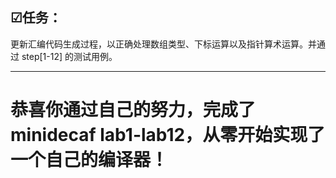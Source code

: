 ## ☑任务：

更新汇编代码生成过程，以正确处理数组类型、下标运算以及指针算术运算。并通过 step[1-12] 的测试用例。

---

# 恭喜你通过自己的努力，完成了 minidecaf lab1-lab12，从零开始实现了一个自己的编译器！
